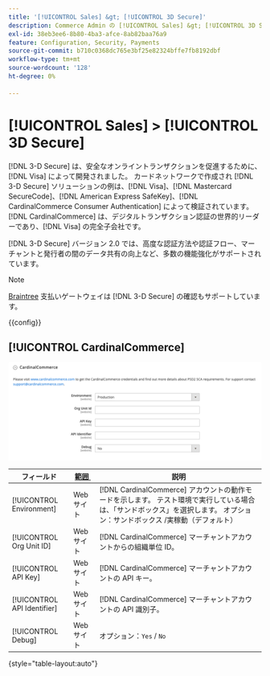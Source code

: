 ```yaml
---
title: '[!UICONTROL Sales] &gt; [!UICONTROL 3D Secure]'
description: Commerce Admin の [!UICONTROL Sales] &gt; [!UICONTROL 3D Secure] ページで設定を確認します。
exl-id: 38eb3ee6-8b80-4ba3-afce-8ab82baa76a9
feature: Configuration, Security, Payments
source-git-commit: b710c0368dc765e3bf25e82324bffe7fb8192dbf
workflow-type: tm+mt
source-wordcount: '128'
ht-degree: 0%

---
```


# [!UICONTROL Sales] > [!UICONTROL 3D Secure]

[!DNL 3-D Secure] は、安全なオンライントランザクションを促進するために、[!DNL Visa] によって開発されました。 カードネットワークで作成され [!DNL 3-D Secure] ソリューションの例は、[!DNL Visa]、[!DNL Mastercard SecureCode]、[!DNL American Express SafeKey]、[!DNL CardinalCommerce Consumer Authentication] によって検証されています。 [!DNL CardinalCommerce] は、デジタルトランザクション認証の世界的リーダーであり、[!DNL Visa] の完全子会社です。

[!DNL 3-D Secure] バージョン 2.0 では、高度な認証方法や認証フロー、マーチャントと発行者の間のデータ共有の向上など、多数の機能強化がサポートされています。

>[!NOTE]
>
>[Braintree](../../stores-purchase/braintree.md) 支払いゲートウェイは [!DNL 3-D Secure] の確認もサポートしています。

{{config}}

## [!UICONTROL CardinalCommerce]

![CardinalCommerce](./assets/3d-secure-cardinalcommerce.png)<!-- zoom -->

| フィールド | [&#x200B; 範囲 &#x200B;](../../getting-started/websites-stores-views.md#scope-settings) | 説明 |
|--- |--- |--- |
| [!UICONTROL Environment] | Web サイト | [!DNL CardinalCommerce] アカウントの動作モードを示します。 テスト環境で実行している場合は、「サンドボックス」を選択します。 オプション：サンドボックス /実稼動（デフォルト） |
| [!UICONTROL Org Unit ID] | Web サイト | [!DNL CardinalCommerce] マーチャントアカウントからの組織単位 ID。 |
| [!UICONTROL API Key] | Web サイト | [!DNL CardinalCommerce] マーチャントアカウントの API キー。 |
| [!UICONTROL API Identifier] | Web サイト | [!DNL CardinalCommerce] マーチャントアカウントの API 識別子。 |
| [!UICONTROL Debug] | Web サイト | オプション：`Yes` / `No` |

{style="table-layout:auto"}
